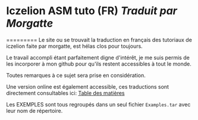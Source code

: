 # Iczelion ASM tuto (FR) *Traduit par Morgatte*
=========
Le site ou se trouvait la traduction en français des tutoriaux de iczelion faite par morgatte, est hélas clos pour toujours.

Le travail accompli étant parfaitement digne d'intérêt, je me suis permis de les incorporer à mon github pour qu'ils restent accessibles à tout le monde.

Toutes remarques à ce sujet sera prise en considération.

Une version online est également accessible, ces traductions sont directement consultables ici: [Table des matières](http://xylirepo.free.fr/Reverse%20engineering/Iczelion%20ASM%20tuto%20%28FR%29/_index.html)

Les EXEMPLES sont tous regroupés dans un seul fichier ```Examples.tar``` avec leur nom de répertoire.
